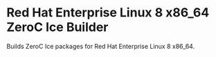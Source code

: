 Red Hat Enterprise Linux 8 x86_64 ZeroC Ice Builder
===================================================

Builds ZeroC Ice packages for Red Hat Enterprise Linux 8 x86_64.
